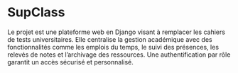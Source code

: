 # SupClass
Le projet est une plateforme web en Django visant à remplacer les cahiers de tests universitaires. Elle centralise la gestion académique avec des fonctionnalités comme les emplois du temps, le suivi des présences, les relevés de notes et l’archivage des ressources. Une authentification par rôle garantit un accès sécurisé et personnalisé.
